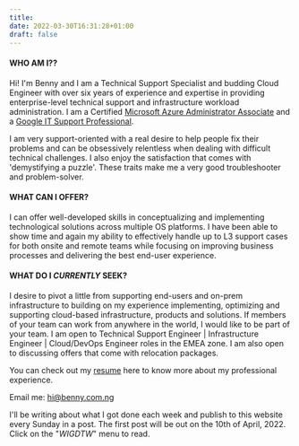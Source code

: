 ```yaml
---
title: 
date: 2022-03-30T16:31:28+01:00
draft: false
---
```


#### WHO AM I??

Hi! I'm Benny and I am a Technical Support Specialist and budding Cloud Engineer with over six years of experience and expertise in providing enterprise-level technical support and infrastructure workload administration. I am a Certified [Microsoft Azure Administrator Associate](https://www.credly.com/badges/44eec575-c7ff-4539-ad20-d92e0b6bc2e1/public_url) and a [Google IT Support Professional](https://www.credly.com/badges/e68bf306-2c7d-4877-b211-25204332e6d6/public_url).

I am very support-oriented with a real desire to help people fix their problems and can be obsessively relentless when dealing with difficult technical challenges. I also enjoy the satisfaction that comes with 'demystifying a puzzle'. These traits make me a very good troubleshooter and problem-solver.

#### WHAT CAN I OFFER?

I can offer well-developed skills in conceptualizing and implementing technological solutions across multiple OS platforms. I have been able to show time and again my ability to effectively handle up to L3 support cases for both onsite and remote teams while focusing on improving business processes and delivering the best end-user experience. 

#### WHAT DO I *CURRENTLY* SEEK?

I desire to pivot a little from supporting end-users and on-prem infrastructure to building on my experience implementing, optimizing and supporting cloud-based infrastructure, products and solutions. If members of your team can work from anywhere in the world, I would like to be part of your team. I am open to Technical Support Engineer | Infrastructure Engineer | Cloud/DevOps Engineer roles in the EMEA zone. I am also open to discussing offers that come with relocation packages.


You can check out my [resume](https://resume.benny.com.ng) here to know more about my professional experience.

Email me: hi@benny.com.ng

I'll be writing about what I got done each week and publish to this website every Sunday in a post. The first post will be out on the 10th of April, 2022. Click on the "*WIGDTW*" menu to read.
